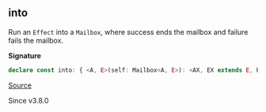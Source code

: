 ## into

Run an `Effect` into a `Mailbox`, where success ends the mailbox and failure
fails the mailbox.

**Signature**

```ts
declare const into: { <A, E>(self: Mailbox<A, E>): <AX, EX extends E, RX>(effect: Effect<AX, EX, RX>) => Effect<boolean, never, RX>; <AX, E, EX extends E, RX, A>(effect: Effect<AX, EX, RX>, self: Mailbox<A, E>): Effect<boolean, never, RX>; }
```

[Source](https://github.com/Effect-TS/effect/tree/main/packages/effect/src/Mailbox.ts#L224)

Since v3.8.0